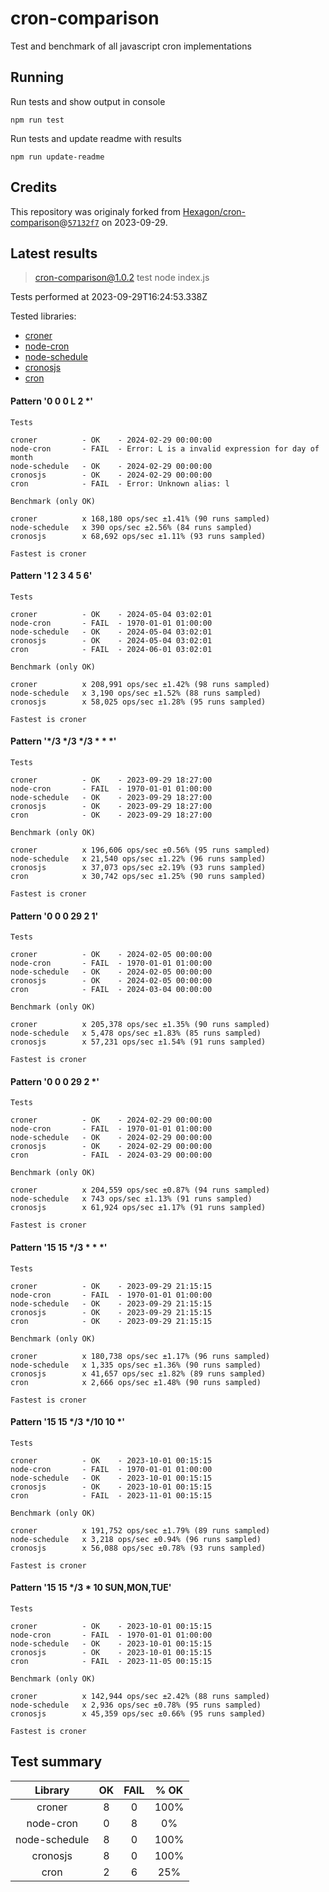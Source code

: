 # cron-comparison

Test and benchmark of all javascript cron implementations

## Running

Run tests and show output in console

`npm run test`

Run tests and update readme with results

`npm run update-readme`

## Credits

This repository was originaly forked from [Hexagon/cron-comparison](https://github.com/Hexagon/cron-comparison)@[`57132f7`](https://github.com/Hexagon/cron-comparison/commit/57132f73323630ac2bc5d1022189b07be08ac773) on 2023-09-29.

## Latest results

> cron-comparison@1.0.2 test
> node index.js

Tests performed at 2023-09-29T16:24:53.338Z

Tested libraries:

*   [croner](https://github.com/hexagon/croner)
*   [node-cron](https://github.com/node-cron/node-cron)
*   [node-schedule](https://github.com/node-schedule/node-schedule)
*   [cronosjs](https://github.com/jaclarke/cronosjs)
*   [cron](https://github.com/kelektiv/node-cron)

#### Pattern '0 0 0 L 2 *'
```
Tests

croner          - OK    - 2024-02-29 00:00:00
node-cron       - FAIL  - Error: L is a invalid expression for day of month
node-schedule   - OK    - 2024-02-29 00:00:00
cronosjs        - OK    - 2024-02-29 00:00:00
cron            - FAIL  - Error: Unknown alias: l

Benchmark (only OK)

croner          x 168,180 ops/sec ±1.41% (90 runs sampled)
node-schedule   x 390 ops/sec ±2.56% (84 runs sampled)
cronosjs        x 68,692 ops/sec ±1.11% (93 runs sampled)

Fastest is croner         
```

#### Pattern '1 2 3 4 5 6'
```
Tests

croner          - OK    - 2024-05-04 03:02:01
node-cron       - FAIL  - 1970-01-01 01:00:00
node-schedule   - OK    - 2024-05-04 03:02:01
cronosjs        - OK    - 2024-05-04 03:02:01
cron            - FAIL  - 2024-06-01 03:02:01

Benchmark (only OK)

croner          x 208,991 ops/sec ±1.42% (98 runs sampled)
node-schedule   x 3,190 ops/sec ±1.52% (88 runs sampled)
cronosjs        x 58,025 ops/sec ±1.28% (95 runs sampled)

Fastest is croner         
```

#### Pattern '*/3 */3 */3 * * *'
```
Tests

croner          - OK    - 2023-09-29 18:27:00
node-cron       - FAIL  - 1970-01-01 01:00:00
node-schedule   - OK    - 2023-09-29 18:27:00
cronosjs        - OK    - 2023-09-29 18:27:00
cron            - OK    - 2023-09-29 18:27:00

Benchmark (only OK)

croner          x 196,606 ops/sec ±0.56% (95 runs sampled)
node-schedule   x 21,540 ops/sec ±1.22% (96 runs sampled)
cronosjs        x 37,073 ops/sec ±2.19% (93 runs sampled)
cron            x 30,742 ops/sec ±1.25% (90 runs sampled)

Fastest is croner         
```

#### Pattern '0 0 0 29 2 1'
```
Tests

croner          - OK    - 2024-02-05 00:00:00
node-cron       - FAIL  - 1970-01-01 01:00:00
node-schedule   - OK    - 2024-02-05 00:00:00
cronosjs        - OK    - 2024-02-05 00:00:00
cron            - FAIL  - 2024-03-04 00:00:00

Benchmark (only OK)

croner          x 205,378 ops/sec ±1.35% (90 runs sampled)
node-schedule   x 5,478 ops/sec ±1.83% (85 runs sampled)
cronosjs        x 57,231 ops/sec ±1.54% (91 runs sampled)

Fastest is croner         
```

#### Pattern '0 0 0 29 2 *'
```
Tests

croner          - OK    - 2024-02-29 00:00:00
node-cron       - FAIL  - 1970-01-01 01:00:00
node-schedule   - OK    - 2024-02-29 00:00:00
cronosjs        - OK    - 2024-02-29 00:00:00
cron            - FAIL  - 2024-03-29 00:00:00

Benchmark (only OK)

croner          x 204,559 ops/sec ±0.87% (94 runs sampled)
node-schedule   x 743 ops/sec ±1.13% (91 runs sampled)
cronosjs        x 61,924 ops/sec ±1.17% (91 runs sampled)

Fastest is croner         
```

#### Pattern '15 15 */3 * * *'
```
Tests

croner          - OK    - 2023-09-29 21:15:15
node-cron       - FAIL  - 1970-01-01 01:00:00
node-schedule   - OK    - 2023-09-29 21:15:15
cronosjs        - OK    - 2023-09-29 21:15:15
cron            - OK    - 2023-09-29 21:15:15

Benchmark (only OK)

croner          x 180,738 ops/sec ±1.17% (96 runs sampled)
node-schedule   x 1,335 ops/sec ±1.36% (90 runs sampled)
cronosjs        x 41,657 ops/sec ±1.82% (89 runs sampled)
cron            x 2,666 ops/sec ±1.48% (90 runs sampled)

Fastest is croner         
```

#### Pattern '15 15 */3 */10 10 *'
```
Tests

croner          - OK    - 2023-10-01 00:15:15
node-cron       - FAIL  - 1970-01-01 01:00:00
node-schedule   - OK    - 2023-10-01 00:15:15
cronosjs        - OK    - 2023-10-01 00:15:15
cron            - FAIL  - 2023-11-01 00:15:15

Benchmark (only OK)

croner          x 191,752 ops/sec ±1.79% (89 runs sampled)
node-schedule   x 3,218 ops/sec ±0.94% (96 runs sampled)
cronosjs        x 56,088 ops/sec ±0.78% (93 runs sampled)

Fastest is croner         
```

#### Pattern '15 15 */3 * 10 SUN,MON,TUE'
```
Tests

croner          - OK    - 2023-10-01 00:15:15
node-cron       - FAIL  - 1970-01-01 01:00:00
node-schedule   - OK    - 2023-10-01 00:15:15
cronosjs        - OK    - 2023-10-01 00:15:15
cron            - FAIL  - 2023-11-05 00:15:15

Benchmark (only OK)

croner          x 142,944 ops/sec ±2.42% (88 runs sampled)
node-schedule   x 2,936 ops/sec ±0.78% (95 runs sampled)
cronosjs        x 45,359 ops/sec ±0.66% (95 runs sampled)

Fastest is croner         
```

## Test summary

| Library | OK | FAIL | % OK |
| :---: | :--: | :---: | :-----: |
| croner | 8 | 0 | 100% |
| node-cron | 0 | 8 | 0% |
| node-schedule | 8 | 0 | 100% |
| cronosjs | 8 | 0 | 100% |
| cron | 2 | 6 | 25% |

